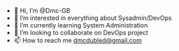 - 👋 Hi, I’m @Dmc-GB
- 👀 I’m interested in everything about Sysadmin/DevOps
- 🌱 I’m currently learning System Administration
- 💞️ I’m looking to collaborate on DevOps project
- 📫 How to reach me dmcdubled@gmail.com

<!---
Dmc-GB/Dmc-GB is a ✨ special ✨ repository because its `README.md` (this file) appears on your GitHub profile.
You can click the Preview link to take a look at your changes.
--->
